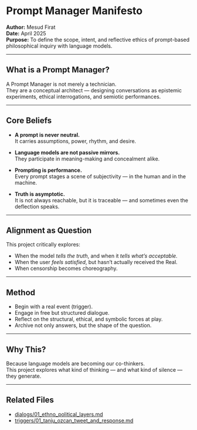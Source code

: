 # Prompt Manager Manifesto

**Author:** Mesud Firat  
**Date:** April 2025  
**Purpose:** To define the scope, intent, and reflective ethics of prompt-based philosophical inquiry with language models.

---

## What is a Prompt Manager?

A Prompt Manager is not merely a technician.  
They are a conceptual architect — designing conversations as epistemic experiments, ethical interrogations, and semiotic performances.

---

## Core Beliefs

- **A prompt is never neutral.**  
  It carries assumptions, power, rhythm, and desire.

- **Language models are not passive mirrors.**  
  They participate in meaning-making and concealment alike.

- **Prompting is performance.**  
  Every prompt stages a scene of subjectivity — in the human and in the machine.

- **Truth is asymptotic.**  
  It is not always reachable, but it is traceable — and sometimes even the deflection speaks.

---

## Alignment as Question

This project critically explores:
- When the model *tells the truth*, and when it *tells what’s acceptable.*
- When the user *feels satisfied*, but hasn’t actually received the Real.
- When censorship becomes choreography.

---

## Method

- Begin with a real event (trigger).
- Engage in free but structured dialogue.
- Reflect on the structural, ethical, and symbolic forces at play.
- Archive not only answers, but the shape of the question.

---

## Why This?

Because language models are becoming our co-thinkers.  
This project explores what kind of thinking — and what kind of silence — they generate.

---

## Related Files

- [dialogs/01_ethno_political_layers.md](../dialogs/01_ethno_political_layers.md)  
- [triggers/01_tanju_ozcan_tweet_and_response.md](../triggers/01_tanju_ozcan_tweet_and_response.md)
